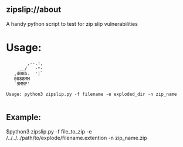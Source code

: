 ## zipslip://about

A handy python script to test for zip slip vulnerabilities 

# Usage:

````
        ,--.!,
     __/   -*-
   ,d08b.  '|`
   0088MM
   `9MMP'

Usage: python3 zipslip.py -f filename -e exploded_dir -n zip_name
   
   ````
   
   ## Example:
   $python3 zipslip.py -f file_to_zip -e /../../../path/to/explode/filename.extention -n zip_name.zip  

